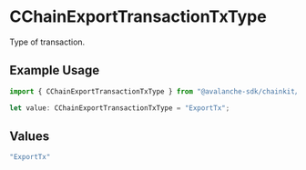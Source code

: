 # CChainExportTransactionTxType

Type of transaction.

## Example Usage

```typescript
import { CChainExportTransactionTxType } from "@avalanche-sdk/chainkit/models/components";

let value: CChainExportTransactionTxType = "ExportTx";
```

## Values

```typescript
"ExportTx"
```
